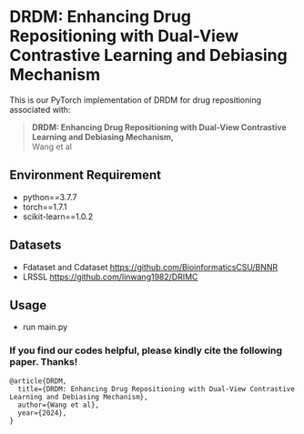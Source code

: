 # DRDM: Enhancing Drug Repositioning with Dual-View Contrastive Learning and Debiasing Mechanism
This is our PyTorch implementation of DRDM for drug repositioning associated with:

>**DRDM: Enhancing Drug Repositioning with Dual-View Contrastive Learning and Debiasing Mechanism,**  
>Wang et al 
 
## Environment Requirement
- python==3.7.7
- torch==1.7.1
- scikit-learn==1.0.2
## Datasets
- Fdataset and Cdataset https://github.com/BioinformaticsCSU/BNNR
- LRSSL https://github.com/linwang1982/DRIMC
## Usage
- run main.py
### **If you find our codes helpful, please kindly cite the following paper. Thanks!**
	@article{DRDM,
	  title={DRDM: Enhancing Drug Repositioning with Dual-View Contrastive Learning and Debiasing Mechanism},
	  author={Wang et al},
	  year={2024},
	}
